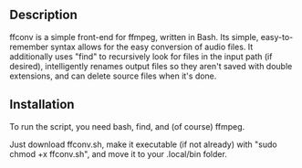 ## Description
ffconv is a simple front-end for ffmpeg, written in Bash. Its simple, easy-to-remember syntax allows for the easy conversion of audio files. It additionally uses "find" to recursively look for files in the input path (if desired), intelligently renames output files so they aren't saved with double extensions, and can delete source files when it's done.


## Installation
To run the script, you need bash, find, and (of course) ffmpeg.

Just download ffconv.sh, make it executable (if not already) with "sudo chmod +x ffconv.sh", and move it to your .local/bin folder.
